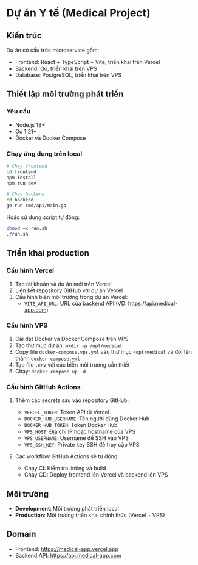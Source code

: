 # Dự án Y tế (Medical Project)

## Kiến trúc

Dự án có cấu trúc microservice gồm:
- Frontend: React + TypeScript + Vite, triển khai trên Vercel
- Backend: Go, triển khai trên VPS
- Database: PostgreSQL, triển khai trên VPS

## Thiết lập môi trường phát triển

### Yêu cầu
- Node.js 18+
- Go 1.21+
- Docker và Docker Compose

### Chạy ứng dụng trên local

```bash
# Chạy frontend
cd frontend
npm install
npm run dev

# Chạy backend
cd backend
go run cmd/api/main.go
```

Hoặc sử dụng script tự động:
```bash
chmod +x run.sh
./run.sh
```

## Triển khai production

### Cấu hình Vercel
1. Tạo tài khoản và dự án mới trên Vercel
2. Liên kết repository GitHub với dự án Vercel
3. Cấu hình biến môi trường trong dự án Vercel:
   - `VITE_API_URL`: URL của backend API (VD: https://api.medical-app.com)

### Cấu hình VPS
1. Cài đặt Docker và Docker Compose trên VPS
2. Tạo thư mục dự án: `mkdir -p /opt/medical`
3. Copy file `docker-compose.vps.yml` vào thư mục `/opt/medical` và đổi tên thành `docker-compose.yml`
4. Tạo file `.env` với các biến môi trường cần thiết
5. Chạy: `docker-compose up -d`

### Cấu hình GitHub Actions
1. Thêm các secrets sau vào repository GitHub:
   - `VERCEL_TOKEN`: Token API từ Vercel
   - `DOCKER_HUB_USERNAME`: Tên người dùng Docker Hub
   - `DOCKER_HUB_TOKEN`: Token Docker Hub
   - `VPS_HOST`: Địa chỉ IP hoặc hostname của VPS
   - `VPS_USERNAME`: Username để SSH vào VPS
   - `VPS_SSH_KEY`: Private key SSH để truy cập VPS

2. Các workflow GitHub Actions sẽ tự động:
   - Chạy CI: Kiểm tra linting và build
   - Chạy CD: Deploy frontend lên Vercel và backend lên VPS

## Môi trường
- **Development**: Môi trường phát triển local
- **Production**: Môi trường triển khai chính thức (Vercel + VPS)

## Domain
- Frontend: https://medical-app.vercel.app
- Backend API: https://api.medical-app.com 
